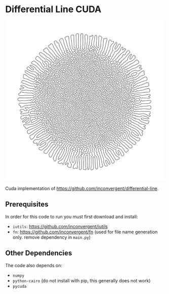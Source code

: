 # Differential Line CUDA

![img](/img/img.png?raw=true "img")

Cuda implementation of https://github.com/inconvergent/differential-line.

## Prerequisites

In order for this code to run you must first download and install:

*    `iutils`: https://github.com/inconvergent/iutils
*    `fn`: https://github.com/inconvergent/fn (used for file name
     generation only. remove dependency in `main.py`)

## Other Dependencies

The code also depends on:

*    `numpy`
*    `python-cairo` (do not install with pip, this generally does not work)
*    `pycuda`


